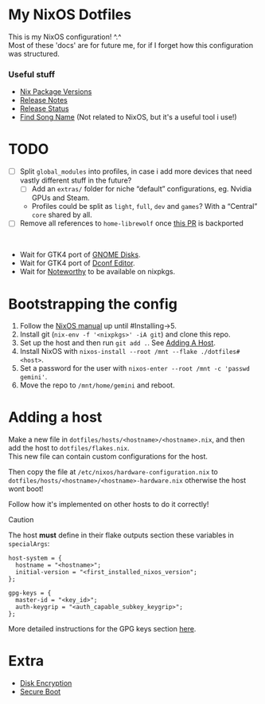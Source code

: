 # My NixOS Dotfiles
This is my NixOS configuration! ^.^ \
Most of these 'docs' are for future me, for if I forget how this configuration was structured.

### Useful stuff
- [Nix Package Versions](https://lazamar.co.uk/nix-versions)
- [Release Notes](https://nixos.org/manual/nixos/stable/release-notes)
- [Release Status](https://endoflife.date/nixos)
- [Find Song Name](https://musikerkennung.com/en/) (Not related to NixOS, but it's a useful tool i use!)

# TODO
- [ ] Split `global_modules` into profiles, in case i add more devices that need vastly different stuff in the future?
  - [ ] Add an `extras/` folder for niche “default” configurations, eg. Nvidia GPUs and Steam.
  - Profiles could be split as `light`, `full`, `dev` and `games`? With a “Central” `core` shared by all.
- [ ] Remove all references to `home-librewolf` once [this PR](https://github.com/nix-community/home-manager/pull/5684) is backported

<br>

- Wait for GTK4 port of [GNOME Disks](https://gitlab.gnome.org/GNOME/gnome-disk-utility/-/merge_requests/91).
- Wait for GTK4 port of [Dconf Editor](https://gitlab.gnome.org/GNOME/dconf-editor/-/merge_requests/44).
- Wait for [Noteworthy](https://github.com/SeaDve/Noteworthy) to be available on nixpkgs.

# Bootstrapping the config
1. Follow the [NixOS manual](https://nixos.org/manual/nixos/stable/#sec-installation-manual) up until #Installing->5.
2. Install git (`nix-env -f '<nixpkgs>' -iA git`) and clone this repo.
3. Set up the host and then run `git add .`. See [Adding A Host](#adding-a-host).
4. Install NixOS with `nixos-install --root /mnt --flake ./dotfiles#<host>`.
5. Set a password for the user with `nixos-enter --root /mnt -c 'passwd gemini'`.
6. Move the repo to `/mnt/home/gemini` and reboot.

# Adding a host
Make a new file in `dotfiles/hosts/<hostname>/<hostname>.nix`, and then add the host to `dotfiles/flakes.nix`. \
This new file can contain custom configurations for the host.

Then copy the file at `/etc/nixos/hardware-configuration.nix` to `dotfiles/hosts/<hostname>/<hostname>-hardware.nix` otherwise the host wont boot!

Follow how it's implemented on other hosts to do it correctly!

> [!CAUTION]
> The host **must** define in their flake outputs section these variables in `specialArgs`:
> ```
> host-system = {
>   hostname = "<hostname>";
>   initial-version = "<first_installed_nixos_version";
> };
> 
> gpg-keys = {
>   master-id = "<key_id>";
>   auth-keygrip = "<auth_capable_subkey_keygrip>";
> };
> ```
>
> More detailed instructions for the GPG keys section [here](https://github.com/StellarSt0rm/dotfiles_secrets).

# Extra
- [Disk Encryption](https://qfpl.io/posts/installing-nixos/#encryption-and-lvm)
- [Secure Boot](https://github.com/nix-community/lanzaboote/blob/master/docs/QUICK_START.md)
